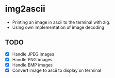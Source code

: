 # img2ascii
- Printing an image in ascii to the terminal with zig.
- Using own implementation of image decoding

## TODO 
- [x] Handle JPEG images
- [x] Handle PNG images
- [x] Handle BMP images
- [x] Convert image to ascii to display on terminal